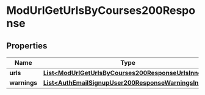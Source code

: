 

# ModUrlGetUrlsByCourses200Response


## Properties

| Name | Type | Description | Notes |
|------------ | ------------- | ------------- | -------------|
|**urls** | [**List&lt;ModUrlGetUrlsByCourses200ResponseUrlsInner&gt;**](ModUrlGetUrlsByCourses200ResponseUrlsInner.md) |  |  |
|**warnings** | [**List&lt;AuthEmailSignupUser200ResponseWarningsInner&gt;**](AuthEmailSignupUser200ResponseWarningsInner.md) |  |  [optional] |



